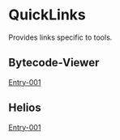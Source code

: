# QuickLinks

Provides links specific to tools.

## Bytecode-Viewer
[Entry-001](decompiler-tool-bugs/Entry-001.md)

## Helios
[Entry-001](decompiler-tool-bugs/Entry-001.md)
